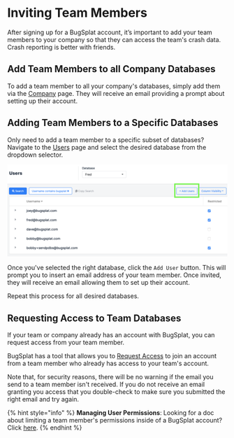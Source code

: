 # Inviting Team Members

After signing up for a BugSplat account, it’s important to add your team members to your company so that they can access the team's crash data. Crash reporting is better with friends.

## Add Team Members to all Company Databases

To add a team member to all your company's databases, simply add them via the [Company](https://app.bugsplat.com/v2/company) page. They will receive an email providing a prompt about setting up their account.

## Adding Team Members to a Specific Databases

Only need to add a team member to a specific subset of databases? Navigate to the [Users](https://app.bugsplat.com/v2/users) page and select the desired database from the dropdown selector.

![Adding Team Members](../../.gitbook/assets/help-adding-users.png)

Once you've selected the right database, click the `Add User` button. This will prompt you to insert an email address of your team member. Once invited, they will receive an email allowing them to set up their account.

Repeat this process for all desired databases.

## Requesting Access to Team Databases

If your team or company already has an account with BugSplat, you can request access from your team member.

BugSplat has a tool that allows you to [Request Access](https://app.bugsplat.com/v2/sign-up/team-access/) to join an account from a team member who already has access to your team's account.

Note that, for security reasons, there will be no warning if the email you send to a team member isn't received. If you do not receive an email granting you access that you double-check to make sure you submitted the right email and try again.

{% hint style="info" %}
**Managing User Permissions**: Looking for a doc about limiting a team member's permissions inside of a BugSplat account? Click [here](../../administration/introduction/user-permissions.md).
{% endhint %}

